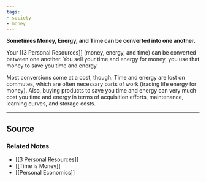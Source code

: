 ```yaml
---
tags:
- society
- money
---
```

**Sometimes Money, Energy, and Time can be converted into one another.**

Your [[3 Personal Resources]] (money, energy, and time) can be converted between one another. You sell your time and energy for money, you use that money to save you time and energy. 

Most conversions come at a cost, though. Time and energy are lost on commutes, which are often necessary parts of work (trading life energy for money). Also, buying products to save you time and energy can very much cost you time and energy in terms of acquisition efforts, maintenance, learning curves, and storage costs. 

---

## Source


### Related Notes
- [[3 Personal Resources]] 
- [[Time is Money]] 
- [[Personal Economics]]